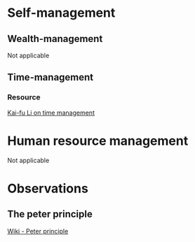 # Self-management
## Wealth-management 
Not applicable
## Time-management
### Resource
[Kai-fu Li on time management](http://blog.sina.com.cn/s/blog_475b3d560102xhqz.html?tj=1)
# Human resource management
Not applicable


# Observations
## The peter principle
[Wiki - Peter principle](https://en.wikipedia.org/wiki/Peter_principle)